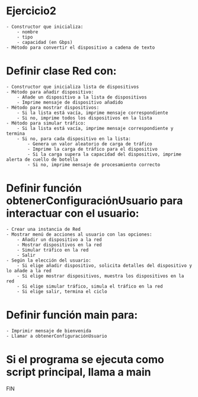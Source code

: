# Ejercicio2
    - Constructor que inicializa:
        - nombre
        - tipo
        - capacidad (en Gbps)
    - Método para convertir el dispositivo a cadena de texto

# Definir clase Red con:
    - Constructor que inicializa lista de dispositivos
    - Método para añadir dispositivo:
        - Añade un dispositivo a la lista de dispositivos
        - Imprime mensaje de dispositivo añadido
    - Método para mostrar dispositivos:
        - Si la lista está vacía, imprime mensaje correspondiente
        - Si no, imprime todos los dispositivos en la lista
    - Método para simular tráfico:
        - Si la lista está vacía, imprime mensaje correspondiente y termina
        - Si no, para cada dispositivo en la lista:
            - Genera un valor aleatorio de carga de tráfico
            - Imprime la carga de tráfico para el dispositivo
            - Si la carga supera la capacidad del dispositivo, imprime alerta de cuello de botella
            - Si no, imprime mensaje de procesamiento correcto

# Definir función obtenerConfiguraciónUsuario para interactuar con el usuario:
    - Crear una instancia de Red
    - Mostrar menú de acciones al usuario con las opciones:
        - Añadir un dispositivo a la red
        - Mostrar dispositivos en la red
        - Simular tráfico en la red
        - Salir
    - Según la elección del usuario:
        - Si elige añadir dispositivo, solicita detalles del dispositivo y lo añade a la red
        - Si elige mostrar dispositivos, muestra los dispositivos en la red
        - Si elige simular tráfico, simula el tráfico en la red
        - Si elige salir, termina el ciclo

# Definir función main para:
    - Imprimir mensaje de bienvenida
    - Llamar a obtenerConfiguraciónUsuario

# Si el programa se ejecuta como script principal, llama a main

FIN

